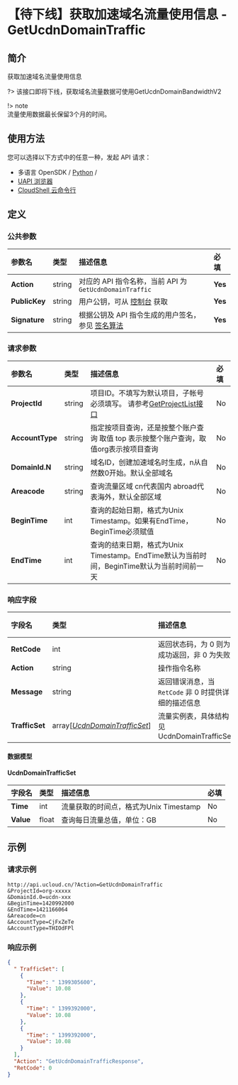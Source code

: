 # 【待下线】获取加速域名流量使用信息 - GetUcdnDomainTraffic

## 简介

获取加速域名流量使用信息

?> 该接口即将下线，获取域名流量数据可使用GetUcdnDomainBandwidthV2

!> note<br />流量使用数据最长保留3个月的时间。


## 使用方法

您可以选择以下方式中的任意一种，发起 API 请求：
- 多语言 OpenSDK / [Python](https://github.com/ucloud/ucloud-sdk-python3) /
- [UAPI 浏览器](https://console.ucloud.cn/uapi/detail?id=GetUcdnDomainTraffic)
- [CloudShell 云命令行](https://shell.ucloud.cn/)


## 定义

### 公共参数

| 参数名 | 类型 | 描述信息 | 必填 |
|:---|:---|:---|:---|
| **Action**     | string  | 对应的 API 指令名称，当前 API 为 `GetUcdnDomainTraffic`                        | **Yes** |
| **PublicKey**  | string  | 用户公钥，可从 [控制台](https://console.ucloud.cn/uapi/apikey) 获取                                             | **Yes** |
| **Signature**  | string  | 根据公钥及 API 指令生成的用户签名，参见 [签名算法](api/summary/signature.md)  | **Yes** |

### 请求参数

| 参数名 | 类型 | 描述信息 | 必填 |
|:---|:---|:---|:---|
| **ProjectId** | string | 项目ID。不填写为默认项目，子帐号必须填写。 请参考[GetProjectList接口](api/summary/get_project_list) |No|
| **AccountType** | string | 指定按项目查询，还是按整个账户查询  取值 top 表示按整个账户查询，取值org表示按项目查询 |No|
| **DomainId.N** | string | 域名ID，创建加速域名时生成，n从自然数0开始。默认全部域名 |No|
| **Areacode** | string | 查询流量区域 cn代表国内 abroad代表海外，默认全部区域 |No|
| **BeginTime** | int | 查询的起始日期，格式为Unix Timestamp。如果有EndTime，BeginTime必须赋值 |No|
| **EndTime** | int | 查询的结束日期，格式为Unix Timestamp。EndTime默认为当前时间，BeginTime默认为当前时间前一天 |No|

### 响应字段

| 字段名 | 类型 | 描述信息 | 必填 |
|:---|:---|:---|:---|
| **RetCode** | int | 返回状态码，为 0 则为成功返回，非 0 为失败 |**Yes**|
| **Action** | string | 操作指令名称 |**Yes**|
| **Message** | string | 返回错误消息，当 `RetCode` 非 0 时提供详细的描述信息 |No|
| **TrafficSet** | array[[*UcdnDomainTrafficSet*](#UcdnDomainTrafficSet)] | 流量实例表，具体结构见 UcdnDomainTrafficSet |No|

#### 数据模型


#### UcdnDomainTrafficSet

| 字段名 | 类型 | 描述信息 | 必填 |
|:---|:---|:---|:---|
| **Time** | int | 流量获取的时间点，格式为Unix Timestamp |No|
| **Value** | float | 查询每日流量总值，单位：GB |No|

## 示例

### 请求示例
    
```
http://api.ucloud.cn/?Action=GetUcdnDomainTraffic
&ProjectId=org-xxxxx
&DomainId.0=ucdn-xxx
&BeginTime=1420992000
&EndTime=1421166064
&Areacode=cn
&AccountType=CjFxZeTe
&AccountType=THIOdFPl
```

### 响应示例
    
```json
{
  " TrafficSet": [
    {
      "Time": " 1399305600",
      "Value": 10.08
    },
    {
      "Time": " 1399392000",
      "Value": 10.08
    },
    {
      "Time": " 1399392000",
      "Value": 10.08
    }
  ],
  "Action": "GetUcdnDomainTrafficResponse",
  "RetCode": 0
}
```





